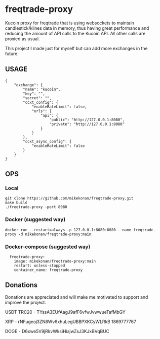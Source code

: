 # freqtrade-proxy
Kucoin proxy for freqtrade that is using websockets to maintain candlestick/klines data in memory, thus having great performance and reducing the amount of API calls to the Kucoin API. All other calls are proxied as usual.

This project I made just for myself but can add more exchanges in the future.

## USAGE
```
{
    "exchange": {
        "name": "kucoin",
        "key": "",
        "secret": "",
        "ccxt_config": {
            "enableRateLimit": false,
            "urls": {
                "api": {
                    "public": "http://127.0.0.1:8080",
                    "private": "http://127.0.0.1:8080"
                }
            }
        },
        "ccxt_async_config": {
            "enableRateLimit": false
        }
    }
}
```

## OPS
### Local
```
git clone https://github.com/mikekonan/freqtrade-proxy.git
make build
./freqtrade-proxy -port 8080
```

### Docker (suggested way)
```
docker run --restart=always -p 127.0.0.1:8080:8080 --name freqtrade-proxy -d mikekonan/freqtrade-proxy:main
```

### Docker-compose (suggested way)
```
  freqtrade-proxy:
    image: mikekonan/freqtrade-proxy:main
    restart: unless-stopped
    container_name: freqtrade-proxy
```

## Donations
Donations are appreciated and will make me motivated to support and improve the project.

USDT TRC20 - TYssA3EUfAagJ9afF6vfwJvwwueTafMbGY

XRP - rNFugeoj3ZN8Wv6xhuLegUBBPXKCyWLRkB 1869777767

DOGE - D6xwe5V9jRkvWksiHiajwZsJ3KJxBVqBUC
